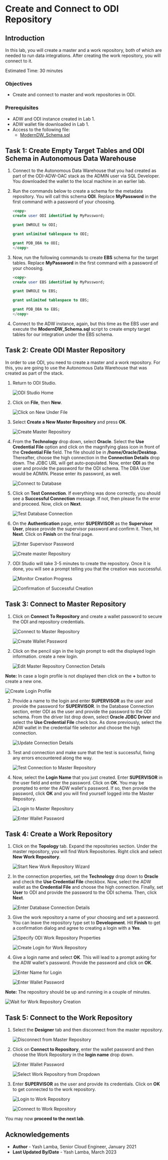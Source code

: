 # Create and Connect to ODI Repository

## Introduction

In this lab, you will create a master and a work repository, both of which are needed to run data integrations. After creating the work repository, you will connect to it. 

Estimated Time: 30 minutes

### Objectives

- Create and connect to master and work repositories in ODI. 

### Prerequisites

- ADW and ODI instance created in Lab 1.
- ADW wallet file downloaded in Lab 1.
- Access to the following file: 
    - [ModernDW\_Schema.sql](https://objectstorage.us-ashburn-1.oraclecloud.com/p/VEKec7t0mGwBkJX92Jn0nMptuXIlEpJ5XJA-A6C9PymRgY2LhKbjWqHeB5rVBbaV/n/c4u04/b/livelabsfiles/o/data-management-library-files/modern-data-warehouse/ModernDW_Schema.sql)
    
## Task 1: Create Empty Target Tables and ODI Schema in Autonomous Data Warehouse

1. Connect to the Autonomous Data Warehouse that you had created as part of the ODI-ADW-OAC stack as the ADMIN user via SQL Developer. You downloaded the wallet to the local machine in an earlier lab.

2. Run the commands below to create a schema for the metadata repository. You will call this schema **ODI**. Replace **MyPassword** in the first command with a password of your choosing.
    
    ```sql
    <copy>
    create user ODI identified by MyPassword;

    grant DWROLE to ODI;

    grant unlimited tablespace to ODI;

    grant PDB_DBA to ODI; 
    </copy>
    ```  

3. Now, run the following commands to create **EBS** schema for the target tables. Replace **MyPassword** in the first command with a password of your choosing.

    ```sql
    <copy>
    create user EBS identified by MyPassword;

    grant DWROLE to EBS;

    grant unlimited tablespace to EBS;

    grant PDB_DBA to EBS;   
    </copy>
    ```  
    
4. Connect to the ADW instance, again, but this time as the EBS user and execute the **ModernDW\_Schema.sql** script to create empty target tables for our integration under the EBS schema. 
   
## Task 2: Create ODI Master Repository

In order to use ODI, you need to create a master and a work repository. For this, you are going to use the Autonomous Data Warehouse that was created as part of the stack.

1. Return to ODI Studio.

    ![ODI Studio Home](./images/odi-studio-home.png "ODI Studio Home")
    
2. Click on **File**, then **New**.

    ![Click on New Under File](./images/click-on-new.png "Click on New Under File")
    
3. Select **Create a New Master Repository** and press **OK**.

    ![Create Master Repository](./images/create-master-repository.png "Create Master Repository")
    
4. From the **Technology** drop down, select **Oracle**. Select the **Use Credential File** option and click on the magnifying glass icon in front of the **Credential File** field. The file should be in **/home/Oracle/Desktop**. Thereafter, choose the high connection in the **Connection Details** drop down. The JDBC URL will get auto-populated. Now, enter **ODI** as the user and provide the password for the ODI schema. The DBA User would be ADMIN. Please enter its password, as well.

    ![Connect to Database](./images/connect-to-database.png "Connect to Database")
    
5. Click on **Test Connection**. If everything was done correctly, you should see a **Successful Connection** message. If not, then please fix the error and proceed. Now, click on **Next**.

    ![Test Database Connection](./images/test-database-connection.png "Test Database Connection")
    
6. On the **Authentication** page, enter **SUPERVISOR** as the **Supervisor User**, please provide the supervisor password and confirm it. Then, hit **Next**. Click on **Finish** on the final page.

    ![Enter Supervisor Password](./images/enter-supervisor-password.png "Enter Supervisor Password")
    
    ![Create master Repository](./images/create-master-repo.png "Create master Repository")
    
7. ODI Studio will take 3-5 minutes to create the repository. Once it is done, you will see a prompt telling you that the creation was successful.

    ![Monitor Creation Progress](./images/monitor-creation-progress.png "Monitor Creation Progress")
    
    ![Confirmation of Successful Creation](./images/confirmation-of-successful-creation.png "Confirmation of Successful Creation")

## Task 3: Connect to Master Repository

1. Click on **Connect To Repository** and create a wallet password to secure the ODI and repository credentials.

    ![Connect to Master Repository](./images/connect-to-master-repo.png "Connect to Master Repository")

    ![Create Wallet Password](./images/create-wallet-password.png "Create Wallet Password")

2. Click on the pencil sign in the login prompt to edit the displayed login information. create a new login. 
    
    ![Edit Master Repository Connection Details](./images/edit-master-connection-details.png "Edit Master Repository Connection Details")
    
**Note:** In case a login profile is not displayed then click on the **+** button to create a new one.

![Create Login Profile](./images/create-login-profile.png "Create Login Profile")

2. Provide a name to the login and enter **SUPERVISOR** as the user and provide the password for **SUPERVISOR**. In the Database Connection section, enter ODI as the user and provide the password to the ODI schema. From the driver list drop down, select **Oracle JDBC Driver** and select the **Use Credential File** check box. As done previously, select the ADW wallet in the credential file selector and choose the high connection. 

    ![Update Connection Details](./images/edit-master-repo-connection-info.png "Update Connection Details")
    
3. Test and connection and make sure that the test is successful, fixing any errors encountered along the way.

    ![Test Connection to Master Repository](./images/test-connection-to-master-repository.png "Test Connection to Master Repository")

4. Now, select the **Login Name** that you just created. Enter **SUPERVISOR** in the user field and enter the password. Click on **OK**. You may be prompted to enter the ADW wallet's password. If so, then provide the password, click **OK** and you will find yourself logged into the Master Repository.

    ![Login to Master Repository](./images/login-to-master-repo.png "Login to Master Repository")
    
    ![Enter Wallet Password](./images/enter-wallet-password-to-access-credentials.png "Enter Wallet Password")
    
## Task 4: Create a Work Repository

1. Click on the **Topology** tab. Expand the repositories section. Under the master repository, you will find Work Repositories. Right click and select **New Work Repository**.

    ![Start New Work Repository Wizard](./images/start-new-work-repo-wizard.png "Start New Work Repository Wizard")

2. In the connection properties, set the **Technology** drop down to **Oracle** and check the **Use Credential File** checkbox. Now, select the ADW wallet as the **Credential File** and choose the high connection. Finally, set **User** to ODI and provide the password to the ODI schema. Then, click **Next**.

    ![Enter Database Connection Details](./images/enter-database-connection-details.png "Enter Database Connection Details")

3. Give the work repository a name of your choosing and set a password. You can leave the repository type set to **Development**. Hit **Finish** to get a confirmation dialog and agree to creating a login with a **Yes**.

    ![Specify ODI Work Repository Properties](./images/specify-odi-work-repo-properties.png "Specify ODI Work Repository Properties")
    
    ![Create Login for Work Repository](./images/create-login-for-work-repository.png "Create Login for Work Repository")

4. Give a login name and select **OK**. This will lead to a prompt asking for the ADW wallet's password. Provide the password and click on **OK**.

    ![Enter Name for Login](./images/enter-name-for-login.png "Enter Name for Login")
    
    ![Enter Wallet Password](./images/enter-wallet-password-to-access-credentials2.png "Enter Wallet Password")

**Note:** The repository should be up and running in a couple of minutes.

![Wait for Work Repository Creation](./images/wait-for-work-repo-creation.png "Wait for Work Repository Creation")

## Task 5: Connect to the Work Repository

1. Select the **Designer** tab and then disconnect from the master repository.
    
    ![Disconnect from Master Repository](./images/disconnect-from-master-repo.png "Disconnect from Master Repository")

2. Click on **Connect to Repository**, enter the wallet password and then choose the Work Repository in the **login name** drop down.

    ![Enter Wallet Password](./images/enter-wallet-password.png "Enter Wallet Password")

    ![Select Work Repository from Dropdown](./images/select-work-repo-login.png "Select Work Repository from Dropdown")
    
3. Enter **SUPERVISOR** as the user and provide its credentials. Click on **OK** to get connected to the work repository.

    ![Login to Work Repository](./images/login-to-work-repo.png "Login to Work Repository")

    ![Connect to Work Repository](./images/connect-to-work-repo.png "Connect to Work Repository")

You may now **proceed to the next lab**.

## Acknowledgements
- **Author** - Yash Lamba, Senior Cloud Engineer, January 2021
- **Last Updated By/Date** - Yash Lamba, March 2023
